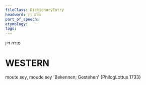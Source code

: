 ```yaml
---
fileClass: DictionaryEntry
headword: מודה זײַן
part_of_speech: 
etymology: 
tags: 
---
```

מודה זײַן

WESTERN
========

moute sey, moude sey 'Bekennen; Gestehen' {PhilogLottus 1733}